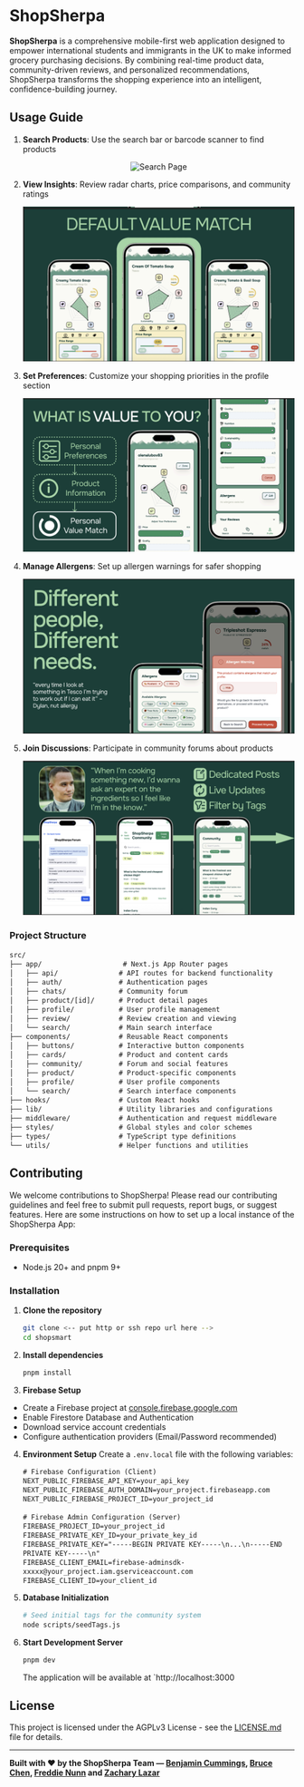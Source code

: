 # ShopSherpa 

**ShopSherpa** is a comprehensive mobile-first web application designed to empower international students and immigrants in the UK to make informed grocery purchasing decisions. By combining real-time product data, community-driven reviews, and personalized recommendations, ShopSherpa transforms the shopping experience into an intelligent, confidence-building journey.

## Usage Guide

1. **Search Products**: Use the search bar or barcode scanner to find products

   <div align="center">
   <img src="public/readme/demo.gif" alt="Search Page" width="300">
   </div>

2. **View Insights**: Review radar charts, price comparisons, and community ratings

   ![Price Range Analysis](public/readme/price-range.png)

3. **Set Preferences**: Customize your shopping priorities in the profile section
   
   ![Profile Page](public/readme/profile-page.png)

4. **Manage Allergens**: Set up allergen warnings for safer shopping
   
   ![Allergen Warning System](public/readme/allergen-warning.png)

5. **Join Discussions**: Participate in community forums about products

    ![Community Discussions](public/readme/community.png)


### Project Structure

```
src/
├── app/                    # Next.js App Router pages
│   ├── api/               # API routes for backend functionality
│   ├── auth/              # Authentication pages
│   ├── chats/             # Community forum
│   ├── product/[id]/      # Product detail pages
│   ├── profile/           # User profile management
│   ├── review/            # Review creation and viewing
│   └── search/            # Main search interface
├── components/            # Reusable React components
│   ├── buttons/           # Interactive button components
│   ├── cards/             # Product and content cards
│   ├── community/         # Forum and social features
│   ├── product/           # Product-specific components
│   ├── profile/           # User profile components
│   └── search/            # Search interface components
├── hooks/                 # Custom React hooks
├── lib/                   # Utility libraries and configurations
├── middleware/            # Authentication and request middleware
├── styles/                # Global styles and color schemes
├── types/                 # TypeScript type definitions
└── utils/                 # Helper functions and utilities
```

## Contributing

We welcome contributions to ShopSherpa! Please read our contributing guidelines and feel free to submit pull requests, report bugs, or suggest features. Here are some instructions on how to set up a local instance of the ShopSherpa App:

### Prerequisites
- Node.js 20+ and pnpm 9+

### Installation

1. **Clone the repository**
   ```bash
   git clone <-- put http or ssh repo url here -->
   cd shopsmart
   ```

2. **Install dependencies**
   ```bash
   pnpm install
   ```

3. **Firebase Setup**
- Create a Firebase project at [console.firebase.google.com](https://console.firebase.google.com)
- Enable Firestore Database and Authentication
- Download service account credentials
- Configure authentication providers (Email/Password recommended)

4. **Environment Setup**
   Create a `.env.local` file with the following variables:
   ```env
   # Firebase Configuration (Client)
   NEXT_PUBLIC_FIREBASE_API_KEY=your_api_key
   NEXT_PUBLIC_FIREBASE_AUTH_DOMAIN=your_project.firebaseapp.com
   NEXT_PUBLIC_FIREBASE_PROJECT_ID=your_project_id
   
   # Firebase Admin Configuration (Server)
   FIREBASE_PROJECT_ID=your_project_id
   FIREBASE_PRIVATE_KEY_ID=your_private_key_id
   FIREBASE_PRIVATE_KEY="-----BEGIN PRIVATE KEY-----\n...\n-----END PRIVATE KEY-----\n"
   FIREBASE_CLIENT_EMAIL=firebase-adminsdk-xxxxx@your_project.iam.gserviceaccount.com
   FIREBASE_CLIENT_ID=your_client_id
   ```

5. **Database Initialization**
   ```bash
   # Seed initial tags for the community system
   node scripts/seedTags.js
   ```

6. **Start Development Server**
   ```bash
   pnpm dev
   ```

   The application will be available at `http://localhost:3000

## License

This project is licensed under the AGPLv3 License - see the [LICENSE.md](LICENSE.md) file for details.

---

**Built with ❤️ by the ShopSherpa Team — [Benjamin Cummings](https://github.com/BnjmnCummings), [Bruce Chen](https://github.com/bsychen), [Freddie Nunn](https://github.com/freddien03) and [Zachary Lazar](https://github.com/zakklzr)**
